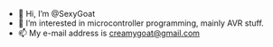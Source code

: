 - 👋 Hi, I’m @SexyGoat
- 👀 I’m interested in microcontroller programming, mainly AVR stuff.
- 📫 My e-mail address is creamygoat@gmail.com

<!---
SexyGoat/SexyGoat is a ✨ special ✨ repository because its `README.md` (this file) appears on your GitHub profile.
You can click the Preview link to take a look at your changes.
--->
